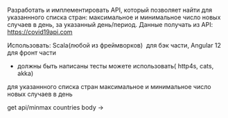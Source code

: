 Разработать и имплементировать API, который позволяет найти для указаннного списка стран:
максимальное и минимальное число новых случаев в день, за указанный день/период.
Данные получать из API: https://covid19api.com

Использовать: Scala(любой из фреймворков)  для бэк части, Angular 12 для фронт части

+ должны быть написаны тесты
можете использовать( http4s, cats, akka)


для указаннного списка стран
максимальное и минимальное число новых случаев в день

get api/minmax countries body -> 